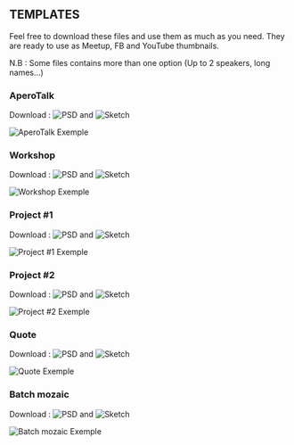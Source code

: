## TEMPLATES

Feel free to download these files and use them as much as you need.
They are ready to use as Meetup, FB and YouTube thumbnails.

N.B : Some files contains more than one option (Up to 2 speakers, long names...)

### AperoTalk

Download : ![PSD](https://github.com/lewagon/design/blob/master/template/aperotalk.psd) and ![Sketch](https://github.com/lewagon/design/blob/master/template/aperotalk.sketch)

![AperoTalk Exemple](https://raw.githubusercontent.com/lewagon/design/master/template/exemples/aperotalk_exemple.jpg)

### Workshop

Download : ![PSD](https://github.com/lewagon/design/blob/master/template/workshop.psd) and ![Sketch](https://github.com/lewagon/design/blob/master/template/workshop.sketch)

![Workshop Exemple](https://raw.githubusercontent.com/lewagon/design/master/template/exemples/workshop_exemple.jpg)

### Project #1

Download : ![PSD](https://github.com/lewagon/design/blob/master/template/student_project_1.psd) and ![Sketch](https://github.com/lewagon/design/blob/master/template/student_project_1.sketch)

![Project #1 Exemple](https://raw.githubusercontent.com/lewagon/design/master/template/exemples/student_project_1_exemple.jpg)

### Project #2

Download : ![PSD](https://github.com/lewagon/design/blob/master/template/student_project_2.psd) and ![Sketch](https://github.com/lewagon/design/blob/master/template/student_project_2.sketch)

![Project #2 Exemple](https://raw.githubusercontent.com/lewagon/design/master/template/exemples/student_project_2_exemple.jpg)

### Quote

Download : ![PSD](https://github.com/lewagon/design/blob/master/template/quote.psd) and ![Sketch](https://github.com/lewagon/design/blob/master/template/quote.sketch)

![Quote Exemple](https://raw.githubusercontent.com/lewagon/design/master/template/exemples/quote_exemple.jpg)

### Batch mozaic

Download : ![PSD](https://github.com/lewagon/design/blob/master/template/batch_mozaic.psd) and ![Sketch](https://github.com/lewagon/design/blob/master/template/batch_mozaic.sketch)

![Batch mozaic Exemple](https://raw.githubusercontent.com/lewagon/design/master/template/exemples/batch_mozaic_exemple.jpg)